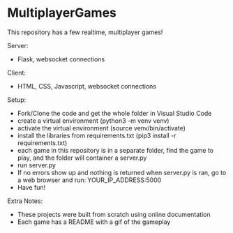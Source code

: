 # MultiplayerGames
This repository has a few realtime, multiplayer games!

Server: 
- Flask, websocket connections

Client:
- HTML, CSS, Javascript, websocket connections

Setup:
- Fork/Clone the code and get the whole folder in Visual Studio Code
- create a virtual environment (python3 -m venv venv)
- activate the virtual environment (source venv/bin/activate)
- install the libraries from requirements.txt (pip3 install -r requirements.txt)
- each game in this repository is in a separate folder, find the game to play, and the folder will container a server.py
- run server.py
- If no errors show up and nothing is returned when server.py is ran, go to a web browser and run: YOUR_IP_ADDRESS:5000
- Have fun!

Extra Notes:
- These projects were built from scratch using online documentation
- Each game has a README with a gif of the gameplay
